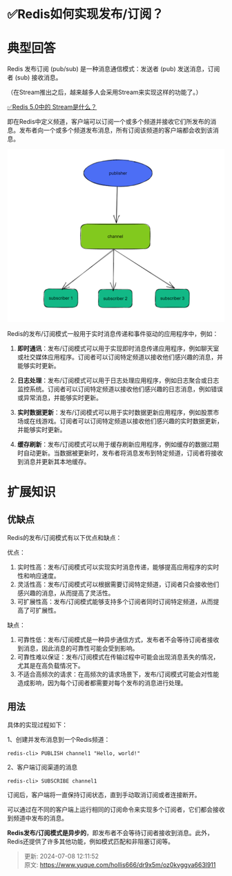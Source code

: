 # ✅Redis如何实现发布/订阅？



# 典型回答


Redis 发布订阅 (pub/sub) 是一种消息通信模式：发送者 (pub) 发送消息，订阅者 (sub) 接收消息。



（在Stream推出之后，越来越多人会采用Stream来实现这样的功能了。）



[✅Redis 5.0中的 Stream是什么？](https://www.yuque.com/hollis666/dr9x5m/qehw9x86oxl0r0sc)



即在Redis中定义频道，客户端可以订阅一个或多个频道并接收它们所发布的消息。发布者向一个或多个频道发布消息，所有订阅该频道的客户端都会收到该消息。





![1677995887004-70d82343-0fa8-41c6-8025-b6db1f8e49e6.png](./img/Xbh-sHit4oKHTZtd/1677995887004-70d82343-0fa8-41c6-8025-b6db1f8e49e6-080703.png)



Redis的发布/订阅模式一般用于实时消息传递和事件驱动的应用程序中，例如：



1. **即时通讯**：发布/订阅模式可以用于实现即时消息传递应用程序，例如聊天室或社交媒体应用程序。订阅者可以订阅特定频道以接收他们感兴趣的消息，并能够实时更新。



2. **日志处理**：发布/订阅模式可以用于日志处理应用程序，例如日志聚合或日志监控系统。订阅者可以订阅特定频道以接收他们感兴趣的日志消息，例如错误或异常消息，并能够实时更新。



3. **实时数据更新**：发布/订阅模式可以用于实时数据更新应用程序，例如股票市场或在线游戏。订阅者可以订阅特定频道以接收他们感兴趣的实时数据更新，并能够实时更新。



4. **缓存刷新**：发布/订阅模式可以用于缓存刷新应用程序，例如缓存的数据过期时自动更新。当数据被更新时，发布者将消息发布到特定频道，订阅者将接收到消息并更新其本地缓存。



# 扩展知识


## 优缺点


Redis的发布/订阅模式有以下优点和缺点：

优点：

1. 实时性高：发布/订阅模式可以实现实时消息传递，能够提高应用程序的实时性和响应速度。
2. 灵活性高：发布/订阅模式可以根据需要订阅特定频道，订阅者只会接收他们感兴趣的消息，从而提高了灵活性。
3. 可扩展性高：发布/订阅模式能够支持多个订阅者同时订阅特定频道，从而提高了可扩展性。



缺点：

1. 可靠性低：发布/订阅模式是一种异步通信方式，发布者不会等待订阅者接收到消息，因此消息的可靠性可能会受到影响。
2. 可靠性难以保证：发布/订阅模式在传输过程中可能会出现消息丢失的情况，尤其是在高负载情况下。
3. 不适合高频次的请求：在高频次的请求场景下，发布/订阅模式可能会对性能造成影响，因为每个订阅者都需要对每个发布的消息进行处理。



## 用法
  
 具体的实现过程如下：



1、创建并发布消息到一个Redis频道：



```plain
redis-cli> PUBLISH channel1 "Hello, world!"
```



2、客户端订阅渠道的消息



```plain
redis-cli> SUBSCRIBE channel1
```



订阅后，客户端将一直保持订阅状态，直到手动取消订阅或者连接断开。



可以通过在不同的客户端上运行相同的订阅命令来实现多个订阅者，它们都会接收到频道中发布的消息。



**Redis发布/订阅模式是异步的**，即发布者不会等待订阅者接收到消息。此外，Redis还提供了许多其他功能，例如模式匹配和非阻塞订阅等。



> 更新: 2024-07-08 12:11:52  
> 原文: <https://www.yuque.com/hollis666/dr9x5m/oz0kvggva663l911>